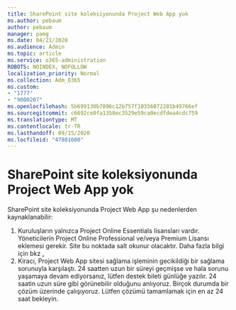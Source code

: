 ```yaml
---
title: SharePoint site koleksiyonunda Project Web App yok
ms.author: pebaum
author: pebaum
manager: pamg
ms.date: 04/21/2020
ms.audience: Admin
ms.topic: article
ms.service: o365-administration
ROBOTS: NOINDEX, NOFOLLOW
localization_priority: Normal
ms.collection: Adm_O365
ms.custom:
- "1777"
- "9000207"
ms.openlocfilehash: 5b699130b7896c12b757f10356072281b49766ef
ms.sourcegitcommit: c6692ce0fa1358ec3529e59ca0ecdfdea4cdc759
ms.translationtype: MT
ms.contentlocale: tr-TR
ms.lasthandoff: 09/15/2020
ms.locfileid: "47801600"
---
```

# <a name="project-web-app-is-missing-from-the-sharepoint-site-collection"></a>SharePoint site koleksiyonunda Project Web App yok

SharePoint site koleksiyonunda Project Web App şu nedenlerden kaynaklanabilir:

1. Kuruluşların yalnızca Project Online Essentials lisansları vardır. Yöneticilerin Project Online Professional ve/veya Premium Lisansı eklemesi gerekir. Site bu noktada salt okunur olacaktır. Daha fazla bilgi için bkz [.](https://products.office.com/project/compare-microsoft-project-management-software?tab=1)
2. Kiracı, Project Web App sitesi sağlama işleminin gecikildiği bir sağlama sorunuyla karşılaştı. 24 saatten uzun bir süreyi geçmişse ve hala sorunu yaşamaya devam ediyorsanız, lütfen destek bileti günlüğe yazılır. 24 saatin uzun süre gibi görünebilir olduğunu anlıyoruz. Birçok durumda bir çözüm üzerinde çalışıyoruz. Lütfen çözümü tamamlamak için en az 24 saat bekleyin.
